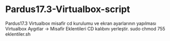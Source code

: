 # Pardus17.3-Virtualbox-script
Pardus17.3 Virtualbox  misafir cd kurulumu ve ekran ayarlarının yapılması
Virtualbox Aygıtlar -> Misafir Eklentileri CD kalıbını yerleştir.
sudo chmod 755 eklentiler.sh

